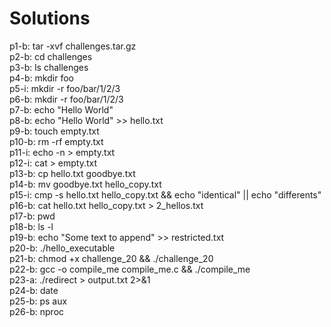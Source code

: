 # Solutions

p1-b: tar -xvf challenges.tar.gz<br>
p2-b: cd challenges<br>
p3-b: ls challenges<br>
p4-b: mkdir foo<br>
p5-i: mkdir -r foo/bar/1/2/3<br>
p6-b: mkdir -r foo/bar/1/2/3<br>
p7-b: echo "Hello World"<br>
p8-b: echo "Hello World" >> hello.txt<br>
p9-b: touch empty.txt<br>
p10-b: rm -rf empty.txt<br>
p11-i: echo -n > empty.txt<br>
p12-i: cat > empty.txt<br>
p13-b: cp hello.txt goodbye.txt<br>
p14-b: mv goodbye.txt hello_copy.txt<br>
p15-i: cmp -s hello.txt hello_copy.txt && echo "identical" || echo "differents"<br>
p16-b: cat hello.txt hello_copy.txt > 2_hellos.txt<br>
p17-b: pwd<br>
p18-b: ls -l<br>
p19-b: echo "Some text to append" >> restricted.txt<br>
p20-b: ./hello_executable<br>
p21-b: chmod +x challenge_20 && ./challenge_20<br>
p22-b: gcc -o compile_me compile_me.c && ./compile_me<br>
p23-a: ./redirect > output.txt 2>&1<br>
p24-b: date<br>
p25-b: ps aux<br>
p26-b: nproc<br>